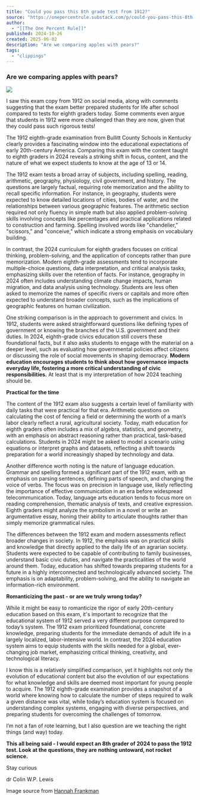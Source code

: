 ```yaml
---
title: "Could you pass this 8th grade test from 1912?"
source: "https://onepercentrule.substack.com/p/could-you-pass-this-8th-grade-test"
author:
  - "[[The One Percent Rule]]"
published: 2024-10-26
created: 2025-06-02
description: "Are we comparing apples with pears?"
tags:
  - "clippings"
---
```

### Are we comparing apples with pears?

![](https://substackcdn.com/image/fetch/w_424)

I saw this exam copy from 1912 on social media, along with comments suggesting that the exam better prepared students for life after school compared to tests for eighth graders today. Some comments even argue that students in 1912 were more challenged than they are now, given that they could pass such rigorous tests!

The 1912 eighth-grade examination from Bullitt County Schools in Kentucky clearly provides a fascinating window into the educational expectations of early 20th-century America. Comparing this exam with the content taught to eighth graders in 2024 reveals a striking shift in focus, content, and the nature of what we expect students to know at the age of 13 or 14.

The 1912 exam tests a broad array of subjects, including spelling, reading, arithmetic, geography, physiology, civil government, and history. The questions are largely factual, requiring rote memorization and the ability to recall specific information. For instance, in geography, students were expected to know detailed locations of cities, bodies of water, and the relationships between various geographic features. The arithmetic section required not only fluency in simple math but also applied problem-solving skills involving concepts like percentages and practical applications related to construction and farming. Spelling involved words like "chandelier," "scissors," and "conceive," which indicate a strong emphasis on vocabulary building.

In contrast, the 2024 curriculum for eighth graders focuses on critical thinking, problem-solving, and the application of concepts rather than pure memorization. Modern eighth-grade assessments tend to incorporate multiple-choice questions, data interpretation, and critical analysis tasks, emphasizing skills over the retention of facts. For instance, geography in 2024 often includes understanding climate change impacts, human migration, and data analysis using technology. Students are less often asked to memorize the names of specific rivers or capitals and more often expected to understand broader concepts, such as the implications of geographic features on human civilization.

One striking comparison is in the approach to government and civics. In 1912, students were asked straightforward questions like defining types of government or knowing the branches of the U.S. government and their duties. In 2024, eighth-grade civics education still covers these foundational facts, but it also asks students to engage with the material on a deeper level, such as evaluating how governmental policies affect citizens or discussing the role of social movements in shaping democracy. **Modern education encourages students to think about how governance impacts everyday life, fostering a more critical understanding of civic responsibilities.** At least that is my interpretation of how 2024 teaching should be.

**Practical for the time**

The content of the 1912 exam also suggests a certain level of familiarity with daily tasks that were practical for that era. Arithmetic questions on calculating the cost of fencing a field or determining the worth of a man’s labor clearly reflect a rural, agricultural society. Today, math education for eighth graders often includes a mix of algebra, statistics, and geometry, with an emphasis on abstract reasoning rather than practical, task-based calculations. Students in 2024 might be asked to model a scenario using equations or interpret graphs and datasets, reflecting a shift towards preparation for a world increasingly shaped by technology and data.

Another difference worth noting is the nature of language education. Grammar and spelling formed a significant part of the 1912 exam, with an emphasis on parsing sentences, defining parts of speech, and changing the voice of verbs. The focus was on precision in language use, likely reflecting the importance of effective communication in an era before widespread telecommunication. Today, language arts education tends to focus more on reading comprehension, thematic analysis of texts, and creative expression. Eighth graders might analyze the symbolism in a novel or write an argumentative essay, honing their ability to articulate thoughts rather than simply memorize grammatical rules.

The differences between the 1912 exam and modern assessments reflect broader changes in society. In 1912, the emphasis was on practical skills and knowledge that directly applied to the daily life of an agrarian society. Students were expected to be capable of contributing to family businesses, understand basic civic duties, and navigate the practicalities of the world around them. Today, education has shifted towards preparing students for a future in a highly interconnected and technologically advanced society. The emphasis is on adaptability, problem-solving, and the ability to navigate an information-rich environment.

**Romanticizing the past - or are we truly wrong today?**

While it might be easy to romanticize the rigor of early 20th-century education based on this exam, it's important to recognize that the educational system of 1912 served a very different purpose compared to today’s system. The 1912 exam prioritized foundational, concrete knowledge, preparing students for the immediate demands of adult life in a largely localized, labor-intensive world. In contrast, the 2024 education system aims to equip students with the skills needed for a global, ever-changing job market, emphasizing critical thinking, creativity, and technological literacy.

I know this is a relatively simplified comparison, yet it highlights not only the evolution of educational content but also the evolution of our expectations for what knowledge and skills are deemed most important for young people to acquire. The 1912 eighth-grade examination provides a snapshot of a world where knowing how to calculate the number of steps required to walk a given distance was vital, while today’s education system is focused on understanding complex systems, engaging with diverse perspectives, and preparing students for overcoming the challenges of tomorrow.

I’m not a fan of rote learning, but I also question are we teaching the right things (and way) today.

**This all being said - I would expect an 8th grader of 2024 to pass the 1912 test. Look at the questions, they are nothing untoward, not rocket science.**

Stay curious

dr Colin W.P. Lewis

Image source from [Hannah Frankman](https://x.com/HannahFrankman/status/1850202701168050500)